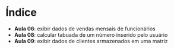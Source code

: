 # Índice

- **Aula 06**: exibir dados de vendas mensais de funcionários
- **Aula 08**: calcular tabuada de um número inserido pelo usuário
- **Aula 09**: exibir dados de clientes armazenados em uma matriz